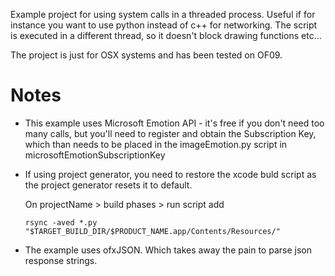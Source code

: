 Example project for using system calls in a threaded process. Useful if for instance you want to use python instead of c++ for networking. The script is executed in a different thread, so it doesn't block drawing functions etc...

The project is just for OSX systems and has been tested on OF09.

# Notes
- This example uses Microsoft Emotion API - it's free if you don't need too many calls, but you'll need to register and obtain the Subscription Key, which than needs to be placed in the imageEmotion.py script in microsoftEmotionSubscriptionKey

- If using project generator, you need to restore the xcode buld script as the project generator resets it to default.

  On projectName > build phases > run script add
  ```
  rsync -aved *.py "$TARGET_BUILD_DIR/$PRODUCT_NAME.app/Contents/Resources/"

  ```
  
- The example uses ofxJSON. Which takes away the pain to parse json response strings.
